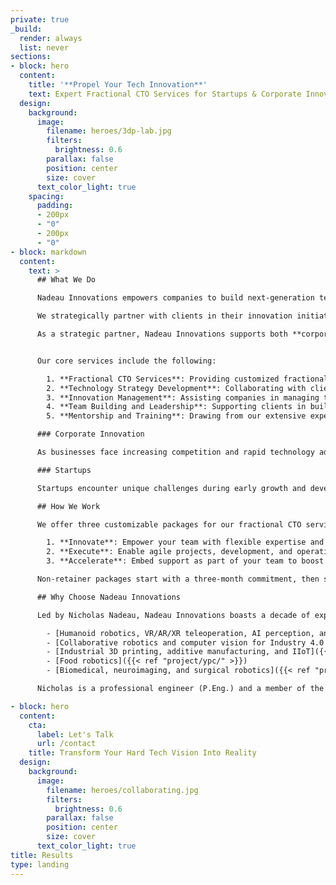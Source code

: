 ```yaml
---
private: true
_build:
  render: always
  list: never
sections:
- block: hero
  content:
    title: '**Propel Your Tech Innovation**'
    text: Expert Fractional CTO Services for Startups & Corporate Innovation
  design:
    background:
      image:
        filename: heroes/3dp-lab.jpg
        filters:
          brightness: 0.6
        parallax: false
        position: center
        size: cover
      text_color_light: true
    spacing:
      padding:
      - 200px
      - "0"
      - 200px
      - "0"
- block: markdown
  content:
    text: >
      ## What We Do

      Nadeau Innovations empowers companies to build next-generation technologies and high-performance teams through tailored fractional CTO services.

      We strategically partner with clients in their innovation initiatives, offering expertise, flexibility, cost-effectiveness, and an independent perspective crucial for innovation development.

      As a strategic partner, Nadeau Innovations supports both **corporate innovation** and **startups** in their technology development journey. Leverage the expertise and experience of a seasoned technology professional without the expense and commitment of a full-time hire.


      Our core services include the following:

        1. **Fractional CTO Services**: Providing customized fractional CTO services to help companies build cutting-edge technologies and high-performance teams. Our strategic partnership approach ensures expertise, flexibility, cost-effectiveness, and an independent perspective crucial for driving innovation.
        2. **Technology Strategy Development**: Collaborating with clients to create comprehensive technology roadmaps that align their business objectives with the latest technological advancements. Our expertise spans various domains, allowing us to offer strategic guidance tailored to each client's unique needs.
        3. **Innovation Management**: Assisting companies in managing their innovation initiatives from idea generation to product launch. We help establish processes, frameworks, and performance metrics to ensure a smooth and successful innovation journey.
        4. **Team Building and Leadership**: Supporting clients in building high-performance teams by offering guidance on talent acquisition, resource allocation, and skill development. Our experience in managing cross-functional teams enables us to foster collaboration and drive success.
        5. **Mentorship and Training**: Drawing from our extensive experience in the startup community, we provide mentorship and training for entrepreneurs and teams across different sectors. Our hands-on approach equips them with the necessary skills and knowledge to navigate innovation and growth challenges.

      ### Corporate Innovation

      As businesses face increasing competition and rapid technology advances, corporate innovation becomes essential. Fractional CTO services provide technical guidance and leadership for established companies to tap into new markets, stay relevant, and foster an agile innovation and experimentation culture.

      ### Startups

      Startups encounter unique challenges during early growth and development stages. A fractional CTO provides guidance and support in product development, technology strategy, team management, and fundraising. As a hands-on leader, they execute the company's vision and mission, guiding the engineering organization to deliver innovative products. They work seamlessly with existing leadership and teams, adapting between tactical and strategic approaches.

      ## How We Work

      We offer three customizable packages for our fractional CTO services:

        1. **Innovate**: Empower your team with flexible expertise and strategic advising through a bank of hours retainer.
        2. **Execute**: Enable agile projects, development, and operations with consistent weekly sessions at a flat monthly rate.
        3. **Accelerate**: Embed support as part of your team to boost performance and achieve milestones at an hourly rate (minimum commitment of 32 hours per month).

      Non-retainer packages start with a three-month commitment, then switch to month-to-month with a 30-day notice for pauses or cancellations.

      ## Why Choose Nadeau Innovations

      Led by Nicholas Nadeau, Nadeau Innovations boasts a decade of experience creating cutting-edge hardware and software systems, including:

        - [Humanoid robotics, VR/AR/XR teleoperation, AI perception, and AGI]({{< ref "project/halodi/" >}})
        - [Collaborative robotics and computer vision for Industry 4.0 and dynamic sensing]({{< ref "project/osedea/" >}})
        - [Industrial 3D printing, additive manufacturing, and IIoT]({{< ref "project/aon3d/" >}})
        - [Food robotics]({{< ref "project/ypc/" >}})
        - [Biomedical, neuroimaging, and surgical robotics]({{< ref "project/rogue/" >}})

      Nicholas is a professional engineer (P.Eng.) and a member of the Ordre des ingénieurs du Québec (OIQ). He earned his Ph.D. from École de technologie supérieure, where his research combined machine learning and collaborative robotics to develop [safe robotic freehand medical ultrasound methods](https://espace.etsmtl.ca/id/eprint/2461/). Nicholas actively participates in the Montréal startup community, mentoring at accelerators, including [NextAI](https://www.nextcanada.com/next-ai/), [Techstars](https://www.techstars.com/), [Creative Destruction Lab](https://creativedestructionlab.com/locations/montreal/), and [FounderFuel](https://founderfuel.com/).

- block: hero
  content:
    cta:
      label: Let's Talk
      url: /contact
    title: Transform Your Hard Tech Vision Into Reality
  design:
    background:
      image:
        filename: heroes/collaborating.jpg
        filters:
          brightness: 0.6
        parallax: false
        position: center
        size: cover
      text_color_light: true
title: Results
type: landing
---
```

